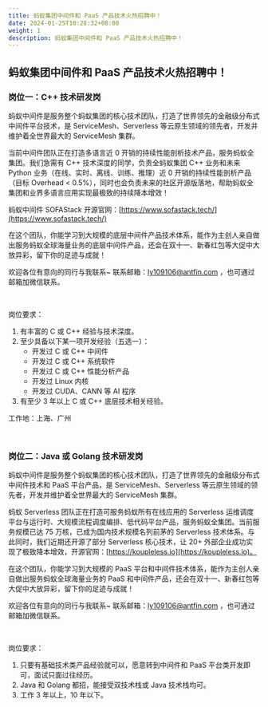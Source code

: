 ```yaml
---
title: 蚂蚁集团中间件和 PaaS 产品技术火热招聘中！
date: 2024-01-25T10:28:32+08:00
weight: 1
description: 蚂蚁集团中间件和 PaaS 产品技术火热招聘中！
---
```



## 蚂蚁集团中间件和 PaaS 产品技术火热招聘中！

### 岗位一：C++ 技术研发岗

蚂蚁中间件是服务整个蚂蚁集团的核心技术团队，打造了世界领先的金融级分布式中间件平台技术，是 ServiceMesh、Serverless 等云原生领域的领先者，开发并维护着全世界最大的 ServiceMesh 集群。

当前中间件团队正在打造多语言近 0 开销的持续性能剖析技术产品，服务蚂蚁全集团。我们急需有 C++ 技术深度的同学，负责全蚂蚁集团 C++ 业务和未来 Python 业务（在线、实时、离线、训练、推理）近 0 开销的持续性能剖析产品（目标 Overhead < 0.5%），同时也会负责未来的社区开源版落地，帮助蚂蚁全集团和业界多语言应用实现最极致的持续降本增效！

蚂蚁中间件 SOFAStack 开源官网：[https://www.sofastack.tech/](https://www.sofastack.tech/)

在这个团队，你能学习到大规模的底层中间件产品技术体系，能作为主创人亲自做出服务蚂蚁全球海量业务的底层中间件产品，还会在双十一、新春红包等大促中大放异彩，留下你的足迹与成就！

欢迎各位有意向的同行与我联系~    联系邮箱：ly109106@antfin.com ，也可通过邮箱加微信联系。

<br/>

岗位要求：
1. 有丰富的 C 或 C++ 经验与技术深度。
2. 至少具备以下某一项开发经验（五选一）： 
   - 开发过 C 或 C++ 中间件 
   - 开发过 C 或 C++ 系统软件 
   - 开发过 C 或 C++ 性能分析产品 
   - 开发过 Linux 内核 
   - 开发过 CUDA、CANN 等 AI 程序
3. 有至少 3 年以上 C 或 C++ 底层技术相关经验。

工作地：上海、广州

<br/>

### 岗位二：Java 或 Golang 技术研发岗

蚂蚁中间件是服务整个蚂蚁集团的核心技术团队，打造了世界领先的金融级分布式中间件技术和 PaaS 平台产品，是 ServiceMesh、Serverless 等云原生领域的领先者，开发并维护着全世界最大的 ServiceMesh 集群。

蚂蚁 Serverless 团队正在打造可服务蚂蚁所有在线应用的 Serverless 运维调度平台与运行时、大规模流程调度编排、低代码平台产品，服务蚂蚁全集团。当前服务规模已达 75 万核，已成为国内技术规模名列前茅的 Serverless 技术体系。与此同时，我们近期还开源了部分 Serverless 核心技术，让 20+ 外部企业成功实现了极致降本增效，开源官网：[https://koupleless.io](https://koupleless.io)。

在这个团队，你能学习到大规模的 PaaS 平台和中间件技术体系，能作为主创人亲自做出服务蚂蚁全球海量业务的 PaaS 和中间件产品，还会在双十一、新春红包等大促中大放异彩，留下你的足迹与成就！

欢迎各位有意向的同行与我联系~    联系邮箱：ly109106@antfin.com ，也可通过邮箱加微信联系。

<br/>

岗位要求：
1. 只要有基础技术类产品经验就可以，愿意转到中间件和 PaaS 平台类开发即可，面试只面过往经历。
2. Java 和 Golang 都招，能接受双技术栈或 Java 技术栈均可。
3. 工作 3 年以上，10 年以下。
